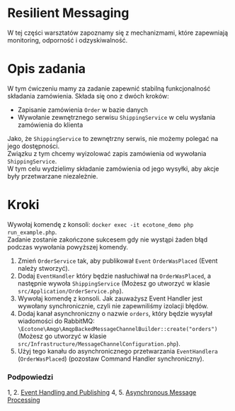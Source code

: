 # Resilient Messaging

W tej części warsztatów zapoznamy się z mechanizmami, które zapewniają monitoring, odporność i odzyskiwalność.

# Opis zadania

W tym ćwiczeniu mamy za zadanie zapewnić stabilną funkcjonalność składania zamówienia.
Składa się ono z dwóch kroków:

- Zapisanie zamówienia `Order` w bazie danych
- Wywołanie zewnętrznego serwisu `ShippingService` w celu wysłania zamówienia do klienta

Jako, że `ShippingService` to zewnętrzny serwis, nie możemy polegać na jego dostępności.  
Związku z tym chcemy wyizolować zapis zamówienia od wywołania `ShippingService`.       
W tym celu wydzielimy składanie zamówienia od jego wysyłki, aby akcje były przetwarzane niezależnie.  

# Kroki

Wywołaj komendę z konsoli: `docker exec -it ecotone_demo php run_example.php`.  
Zadanie zostanie zakończone sukcesem gdy nie wystąpi żaden błąd podczas wywołania powyższej komendy.  

1. Zmień `OrderService` tak, aby publikował `Event` `OrderWasPlaced` (Event należy stworzyć).
2. Dodaj `EventHandler` który będzie nasłuchiwał na `OrderWasPlaced`, a następnie wywoła `ShippingService` (Możesz go utworzyć w klasie `src/Application/OrderService.php`).
3. Wywołaj komendę z konsoli. Jak zauważysz Event Handler jest wywołany synchronicznie, czyli nie zapewniliśmy izolacji błędów.  
4. Dodaj kanał asynchroniczny o nazwie `orders`, który będzie wysyłał wiadomości do RabbitMQ: `\Ecotone\Amqp\AmqpBackedMessageChannelBuilder::create("orders")` (Możesz go utworzyć w klasie `src/Infrastructure/MessageChannelConfiguration.php`).
5. Użyj tego kanału do asynchronicznego przetwarzania `EventHandlera` (`OrderWasPlaced`) (pozostaw Command Handler synchroniczny).

### Podpowiedzi

1, 2. [Event Handling and Publishing](https://docs.ecotone.tech/modelling/command-handling/external-command-handlers/event-handling#handling-events)
4, 5. [Asynchronous Message Processing](https://docs.ecotone.tech/modelling/asynchronous-handling#running-asynchronously)